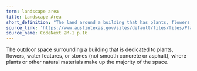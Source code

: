 ```yaml
---
term: landscape area
title: Landscape Area
short_definition: "The land around a building that has plants, flowers, or other natural features. Landscape areas don't have concrete or asphalt."
source_link: 'https://www.austintexas.gov/sites/default/files/files/Planning/CodeNEXT/ALDC_PRD_23_LandDevelopmentCode_Combined_2017_0130_web.pdf'
source_name: CodeNext 2M-1 p.16
---
```



The outdoor space surrounding a building that is dedicated to plants, flowers, water features, or stones (not smooth concrete or asphalt), where plants or other natural materials make up the majority of the space. &nbsp;